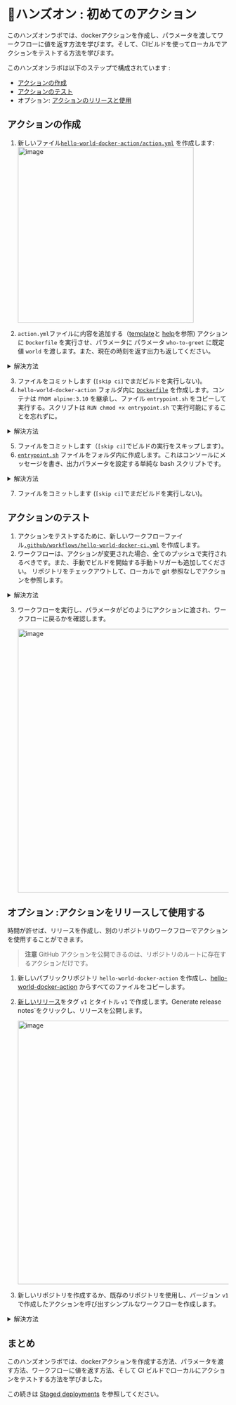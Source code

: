 # 🔨ハンズオン : 初めてのアクション

このハンズオンラボでは、dockerアクションを作成し、パラメータを渡してワークフローに値を返す方法を学びます。そして、CIビルドを使ってローカルでアクションをテストする方法を学びます。

このハンズオンラボは以下のステップで構成されています :
 - [アクションの作成](#creating-the-action)
 - [アクションのテスト](#testing-the-action)
 - オプション: [アクションのリリースと使用](#optional-release-and-use-the-action)

## アクションの作成

1. 新しいファイル[`hello-world-docker-action/action.yml`](/../../new/main?filename=hello-world-docker-action%2Faction.yml) を作成します:  
    <img width="400" alt="image" src="https://user-images.githubusercontent.com/5276337/174234628-14f58066-3188-42a6-9204-99c577558c08.png">

2. `action.yml`ファイルに内容を追加する（[template](https://github.com/actions/hello-world-docker-action)と
  [help](https://github.com/actions/hello-world-docker-action)を参照) アクションに `Dockerfile` を実行させ、パラメータに
  パラメータ `who-to-greet` に既定値 `world` を渡します。また、現在の時刻を返す出力も返してください。

<details>
  <summary>解決方法</summary>

```YAML
name: 'Hello World Docker Action'
description: 'Say hello to a user or the world.'
inputs:
  who-to-greet:
    description: 'Who to greet'
    required: true
    default: 'world'
outputs:
  time:
    description: 'The time we said hello.'
runs:
  using: 'docker'
  image: 'Dockerfile'
  args:
    - ${{ inputs.who-to-greet }}
```

</details>


3. ファイルをコミットします (`[skip ci]`でまだビルドを実行しない)。
4. `hello-world-docker-action` フォルダ内に [`Dockerfile`](/../../new/main?filename=hello-world-docker-action%2FDockerfile) を作成します。コンテナは `FROM alpine:3.10` を継承し、ファイル `entrypoint.sh` をコピーして実行する。スクリプトは `RUN chmod +x entrypoint.sh` で実行可能にすることを忘れずに。

<details>
  <summary>解決方法</summary>

```dockerfile
FROM alpine:3.10

COPY entrypoint.sh /entrypoint.sh

RUN chmod +x entrypoint.sh

ENTRYPOINT ["/entrypoint.sh"]
```

</details>

5. ファイルをコミットします（`[skip ci]`でビルドの実行をスキップします）。  
6. [`entrypoint.sh`](/../../new/main?filename=hello-world-docker-action%2Fentrypoint.sh) ファイルをフォルダ内に作成します。これはコンソールにメッセージを書き、出力パラメータを設定する単純な bash スクリプトです。

<details>
  <summary>解決方法</summary>

```dockerfile
FROM alpine:3.10

COPY entrypoint.sh /entrypoint.sh

RUN chmod +x entrypoint.sh

ENTRYPOINT ["/entrypoint.sh"]
```

</details>

7. ファイルをコミットします (`[skip ci]`でまだビルドを実行しない)。

## アクションのテスト

1. アクションをテストするために、新しいワークフローファイル[`.github/workflows/hello-world-docker-ci.yml`](/../../new/main?filename=.github%2Fworkflows%2Fhello-world-docker-ci.yml&workflow_template=blank) を作成します。
2. ワークフローは、アクションが変更された場合、全てのプッシュで実行されるべきです。また、手動でビルドを開始する手動トリガーも追加してください。
   リポジトリをチェックアウトして、ローカルで git 参照なしでアクションを参照します。

<details>
  <summary>解決方法</summary>

```YAML
name: CI Build for Docker Action
on:
  push:
    branches: [ main ]
    paths: [ hello-world-docker-action/** ]
  workflow_dispatch:

jobs:
  test-action:
    runs-on: ubuntu-latest
    steps:
      - name: Checkout
        uses: actions/checkout@v3.3.0

      - name: Run my own container action
        id: hello-action
        uses: ./hello-world-docker-action
        with:
          who-to-greet: '@wulfland'

      - name: Output time set in the container
        run: echo "The time was ${{ steps.hello-action.outputs.time }} when the action said hello"

```

</details>

3. ワークフローを実行し、パラメータがどのようにアクションに渡され、ワークフローに戻るかを確認します。

    <img width="600" alt="image" src="https://user-images.githubusercontent.com/5276337/174239255-262a8014-4b66-40df-aa17-6f043f948342.png">

## オプション :アクションをリリースして使用する

時間が許せば、リリースを作成し、別のリポジトリのワークフローでアクションを使用することができます。

> **注意**
> GitHub アクションを公開できるのは、リポジトリのルートに存在するアクションだけです。

1. 新しいパブリックリポジトリ `hello-world-docker-action` を作成し、[hello-world-docker-action](../hello-world-docker-action) からすべてのファイルをコピーします。

2. [新しいリリース](/../..releases/new)をタグ `v1` とタイトル `v1` で作成します。Generate release notes`をクリックし、リリースを公開します。

    <img width="600" alt="image" src="https://user-images.githubusercontent.com/5276337/174241482-6d3d0c34-9d55-4e3d-86fa-8ac28055cea8.png">

3. 新しいリポジトリを作成するか、既存のリポジトリを使用し、バージョン `v1` で作成したアクションを呼び出すシンプルなワークフローを作成します。

<details>
  <summary>解決方法</summary>

```YAML
name: Test
on: [workflow_dispatch]

jobs:
  test-action:
    runs-on: ubuntu-latest
    steps:
      - name: Say hello
        uses: <your-github-username>/hello-world-docker-action@v1
        with:
          who-to-greet: '@octocat'
```

</details>

## まとめ

このハンズオンラボでは、dockerアクションを作成する方法、パラメータを渡す方法、ワークフローに値を返す方法、そして CI ビルドでローカルにアクションをテストする方法を学びました。

この続きは [Staged deployments](03-Staged-deployments.md) を参照してください。
